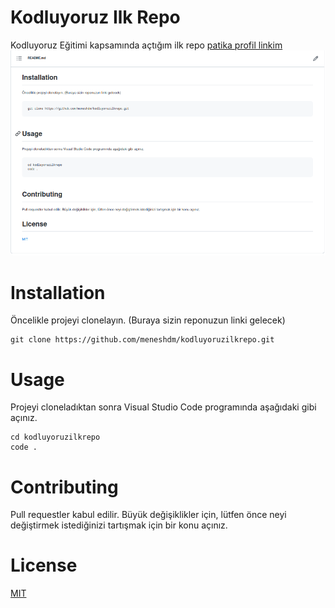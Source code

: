 # Kodluyoruz Ilk Repo
Kodluyoruz Eğitimi kapsamında açtığım ilk repo
[patika profil linkim](https://app.patika.dev/meneshdm)
![](https://github.com/meneshdm/kodluyoruzilkrepo/blob/main/Ekran%20G%C3%B6r%C3%BCnt%C3%BCs%C3%BC%20-%202022-11-10%2021-39-27.png)
# Installation
Öncelikle projeyi clonelayın. (Buraya sizin reponuzun linki gelecek)

```
git clone https://github.com/meneshdm/kodluyoruzilkrepo.git
```

# Usage
Projeyi cloneladıktan sonra Visual Studio Code programında aşağıdaki gibi açınız.

```
cd kodluyoruzilkrepo
code .
```

# Contributing
Pull requestler kabul edilir. Büyük değişiklikler için, lütfen önce neyi değiştirmek istediğinizi tartışmak için bir konu açınız.

# License
[MIT](https://github.com/meneshdm/kodluyoruzilkrepo/blob/main/LICENSE)